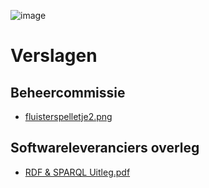![image](https://github.com/Stichting-CROW/imbor/assets/56293445/5e00e5cf-2ba7-459f-9fb4-f433b346920a)

# Verslagen

## Beheercommissie
- [fluisterspelletje2.png](Beheercommissie/fluisterspelletje2.png)

## Softwareleveranciers overleg
- [RDF & SPARQL Uitleg.pdf](Softwareleveranciers%20overleg/RDF%20&%20SPARQL%20Uitleg.pdf)

